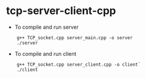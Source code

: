 # tcp-server-client-cpp

- To compile and run server
```
    g++ TCP_socket.cpp server_main.cpp -o server
    ./server
```


- To compile and run client
    
``` 
    g++ TCP_socket.cpp server_client.cpp -o client`
    ./client
```